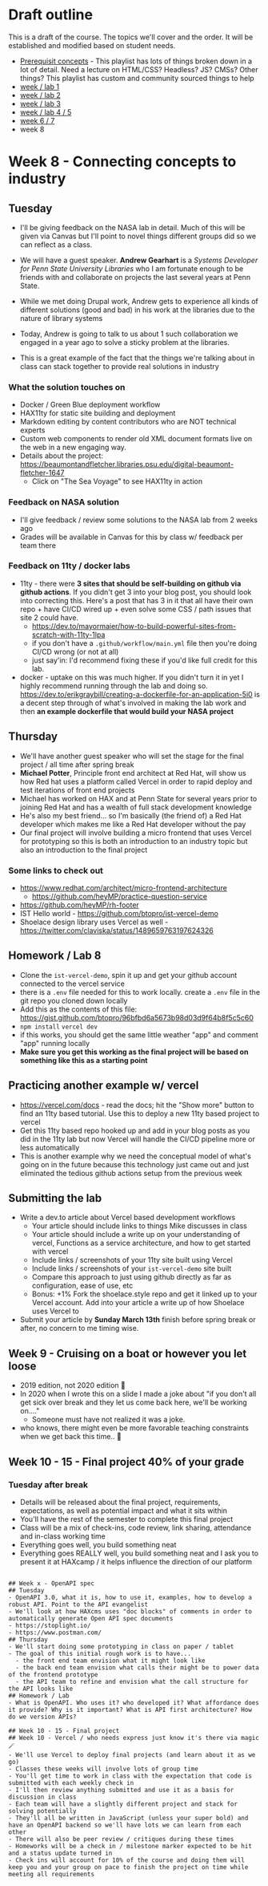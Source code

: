 # Draft outline
This is a draft of the course. The topics we'll cover and the order. It will be established and modified based on student needs.
- [Prerequisit concepts](https://youtube.com/playlist?list=PLJQupiji7J5efO_Q5VGZcPE4O_TM_HGP4) - This playlist has lots of things broken down in a lot of detail. Need a lecture on HTML/CSS? Headless? JS? CMSs? Other things? This playlist has custom and community sourced things to help
- [week / lab 1](https://github.com/elmsln/edtechjoker/tree/master/sp-22/week-1)
- [week / lab 2](https://github.com/elmsln/edtechjoker/tree/master/sp-22/week-2)
- [week / lab 3](https://github.com/elmsln/edtechjoker/tree/master/sp-22/week-3)
- [week / lab 4 / 5](https://github.com/elmsln/edtechjoker/tree/master/sp-22/week-4-5)
- [week 6 / 7](https://github.com/elmsln/edtechjoker/tree/master/sp-22/week-6-7)
- week 8

# Week 8 - Connecting concepts to industry

## Tuesday
- I'll be giving feedback on the NASA lab in detail. Much of this will be given via Canvas but I'll point to novel things different groups did so we can reflect as a class.

- We will have a guest speaker. **Andrew Gearhart** is a *Systems Developer for Penn State University Libraries* who I am fortunate enough to be friends with and collaborate on projects the last several years at Penn State.
- While we met doing Drupal work, Andrew gets to experience all kinds of different solutions (good and bad) in his work at the libraries due to the nature of library systems
- Today, Andrew is going to talk to us about 1 such collaboration we engaged in a year ago to solve a sticky problem at the libraries.
- This is a great example of the fact that the things we're talking about in class can stack together to provide real solutions in industry

### What the solution touches on
- Docker / Green Blue deployment workflow
- HAX11ty for static site building and deployment
- Markdown editing by content contributors who are NOT technical experts
- Custom web components to render old XML document formats live on the web in a new engaging way.
- Details about the project: https://beaumontandfletcher.libraries.psu.edu/digital-beaumont-fletcher-1647
  - Click on "The Sea Voyage" to see HAX11ty in action

### Feedback on NASA solution
- I'll give feedback / review some solutions to the NASA lab from 2 weeks ago
- Grades will be available in Canvas for this by class w/ feedback per team there

### Feedback on 11ty / docker labs
- 11ty - there were **3 sites that should be self-building on github via github actions**. If you didn't get 3 into your blog post, you should look into correcting this. Here's a post that has 3 in it that all have their own repo + have CI/CD wired up + even solve some CSS / path issues that site 2 could have.
  - https://dev.to/mayormaier/how-to-build-powerful-sites-from-scratch-with-11ty-1lpa
  - if you don't have a `.github/workflow/main.yml` file then you're doing CI/CD wrong (or not at all)
  - just say'in: I'd recommend fixing these if you'd like full credit for this lab.
- docker - uptake on this was much higher. If you didn't turn it in yet I highly recommend running through the lab and doing so. https://dev.to/erikgraybill/creating-a-dockerfile-for-an-application-5i0 is a decent step through of what's involved in making the lab work and then **an example dockerfile that would build your NASA project**

## Thursday
- We'll have another guest speaker who will set the stage for the final project / all time after spring break
- **Michael Potter**, Principle front end architect at Red Hat, will show us how Red hat uses a platform called Vercel in order to rapid deploy and test iterations of front end projects
- Michael has worked on HAX and at Penn State for several years prior to joining Red Hat and has a wealth of full stack development knowledge
- He's also my best friend... so I'm basically (the friend of) a Red Hat developer which makes me like a Red Hat developer without the pay
- Our final project will involve building a micro frontend that uses Vercel for prototyping so this is both an introduction to an industry topic but also an introduction to the final project

### Some links to check out
- https://www.redhat.com/architect/micro-frontend-architecture
  - https://github.com/heyMP/practice-question-service
- https://github.com/heyMP/rh-footer
- IST Hello world - https://github.com/btopro/ist-vercel-demo
- Shoelace design library uses Vercel as well - https://twitter.com/claviska/status/1489659763197624326

## Homework / Lab 8
- Clone the `ist-vercel-demo`, spin it up and get your github account connected to the vercel service
- there is a `.env` file needed for this to work locally. create a `.env` file in the git repo you cloned down locally
- Add this as the contents of this file: https://gist.github.com/btopro/96bfbd6a5673b98d03d9f64b8f5c5c60
- `npm install` `vercel dev`
- if this works, you should get the same little weather "app" and comment "app" running locally
- **Make sure you get this working as the final project will be based on something like this as a starting point**

## Practicing another example w/ vercel
- https://vercel.com/docs - read the docs; hit the "Show more" button to find an 11ty based tutorial. Use this to deploy a new 11ty based project to vercel
- Get this 11ty based repo hooked up and add in your blog posts as you did in the 11ty lab but now Vercel will handle the CI/CD pipeline more or less automatically
- This is another example why we need the conceptual model of what's going on in the future because this technology just came out and just eliminated the tedious github actions setup from the previous week

## Submitting the lab
- Write a dev.to article about Vercel based development workflows
  - Your article should include links to things Mike discusses in class
  - Your article should include a write up on your understanding of vercel, Functions as a service architecture, and how to get started with vercel
  - Include links / screenshots of your 11ty site built using Vercel
  - Include links / screenshots of your `ist-vercel-demo` site built
  - Compare this approach to just using github directly as far as configuration, ease of use, etc
  - Bonus: +1% Fork the shoelace.style repo and get it linked up to your Vercel account. Add into your article a write up of how Shoelace uses Vercel to 
- Submit your article by **Sunday March 13th** finish before spring break or after, no concern to me timing wise.

## Week 9 - Cruising on a boat or however you let loose
- 2019 edition, not 2020 edition 😬
- In 2020 when I wrote this on a slide I made a joke about "if you don't all get sick over break and they let us come back here, we'll be working on...."
  - Someone must have not realized it was a joke.
- who knows, there might even be more favorable teaching constraints when we get back this time.. 🙏

## Week 10 - 15 - Final project 40% of your grade
### Tuesday after break
- Details will be released about the final project, requirements, expectations, as well as potential impact and what it sits within
- You'll have the rest of the semester to complete this final project
- Class will be a mix of check-ins, code review, link sharing, attendance and in-class working time
- Everything goes well, you build something neat
- Everything goes REALLY well, you build something neat and I ask you to present it at HAXcamp / it helps influence the direction of our platform

~~~ EVERYTHING BELOW HERE IS HIGHLY VARIABLE / SUBJECT TO CHANGE ~~~

## Week x - OpenAPI spec
## Tuesday
- OpenAPI 3.0, what it is, how to use it, examples, how to develop a robust API. Point to the API evangelist
- We'll look at how HAXcms uses "doc blocks" of comments in order to automatically generate Open API spec documents
- https://stoplight.io/
- https://www.postman.com/
## Thursday
- We'll start doing some prototyping in class on paper / tablet
- The goal of this initial rough work is to have...
  - the front end team envision what it might look like
  - the back end team envision what calls their might be to power data of the frontend prototype
  - the API team to refine and envision what the call structure for the API looks like
## Homework / Lab
- What is OpenAPI. Who uses it? who developed it? What affordance does it provide? Why is it important? What is API first architecture? How do we version APIs?

## Week 10 - 15 - Final project
## Week 10 - Vercel / who needs express just know it's there via magic 🪄
- We'll use Vercel to deploy final projects (and learn about it as we go)
- Classes these weeks will involve lots of group time
- You'll get time to work in class with the expectation that code is submitted with each weekly check in
- I'll then review anything submitted and use it as a basis for discussion in class
- Each team will have a slightly different project and stack for solving potentially
- They'll all be written in JavaScript (unless your super bold) and have an OpenAPI backend so we'll have lots we can learn from each other
- There will also be peer review / critiques during these times
- Homeworks will be a check in / milestone marker expected to be hit and a status update turned in
- Check ins will account for 10% of the course and doing them will keep you and your group on pace to finish the project on time while meeting all requirements
